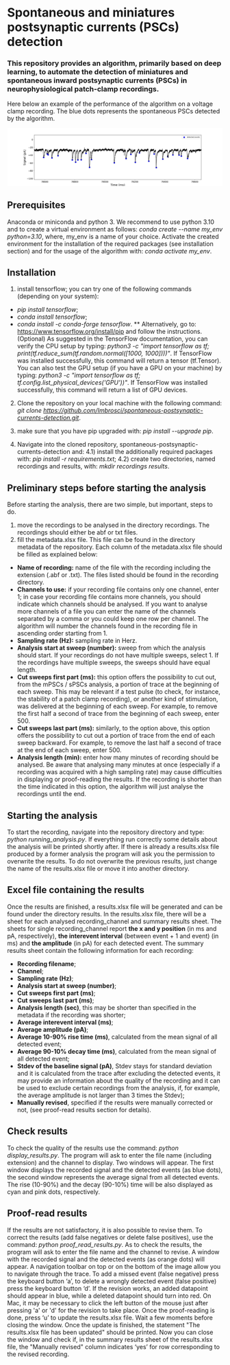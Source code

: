 # Spontaneous and miniatures postsynaptic currents (PSCs) detection

### This repository provides an algorithm, primarily based on deep learning, to automate the detection of miniatures and spontaneous inward postsynaptic currents (PSCs) in neurophysiological patch-clamp recordings.

Here below an example of the performance of the algorithm on a voltage clamp recording. The blue dots represents the spontaneous PSCs detected by the algorithm. 

![Alt text](/example.jpg?raw=true)

## Prerequisites
Anaconda or miniconda and python 3. We recommend to use python 3.10 and to create a virtual environment as follows: *conda create --name my_env python=3.10*, where, my_env is a name of your choice. Activate the created environment for the installation of the required packages (see installation section) and for the usage of the algorithm with: *conda activate my_env*.

## Installation
1) install tensorflow; you can try one of the following commands (depending on your system): 
  * *pip install tensorflow*;
  * *conda install tensorflow*;
  * *conda install -c conda-forge tensorflow*. 
  ** Alternatively, go to: https://www.tensorflow.org/install/pip and follow the instructions.
 (Optional) As suggested in the TensorFlow documentation, you can verify the CPU setup by typing: *python3 -c "import tensorflow as tf; print(tf.reduce_sum(tf.random.normal([1000, 1000])))"*. If TensorFlow was installed successfully, this command will return a tensor (tf.Tensor). You can also test the GPU setup (if you have a GPU on your machine) by typing: *python3 -c "import tensorflow as tf; tf.config.list_physical_devices('GPU'))"*. If TensorFlow was installed successfully, this command will return a list of GPU devices.

2) Clone the repository on your local machine with the following command: *git clone https://github.com/Imbrosci/spontaneous-postsynaptic-currents-detection.git*. 

3) make sure that you have pip upgraded with: *pip install --upgrade pip*.

4) Navigate into the cloned repository, spontaneous-postsynaptic-currents-detection and:
 4.1) install the additionally required packages with: *pip install -r requirements.txt*;
 4.2) create two directories, named recordings and results, with: *mkdir recordings results*.

## Preliminary steps before starting the analysis 
Before starting the analysis, there are two simple, but important, steps to do.
1) move the recordings to be analysed in the directory recordings. The recordings should either be abf or txt files.
2) fill the metadata.xlsx file. This file can be found in the directory metadata of the repository.
  Each column of the metadata.xlsx file should be filled as explained below:
  * **Name of recording:** name of the file with the recording including the extension (.abf or .txt). The files listed should be found in the recording directory. 
  * **Channels to use:** if your recording file contains only one channel, enter 1; in case your recording file contains more channels, you should indicate which channels should be analysed. If you want to analyse more channels of a file you can enter the name of the channels separated by a comma or you could keep one row per channel. The algorithm will number the channels found in the recording file in ascending order starting from 1.
  * **Sampling rate (Hz):** sampling rate in Herz.
* **Analysis start at sweep (number):** sweep from which the analysis should start. If your recordings do not have multiple sweeps, select 1. If the recordings have multiple sweeps, the sweeps should have equal length.
* **Cut sweeps first part (ms):** this option offers the possibility to cut out, from the mPSCs / sPSCs analysis, a portion of trace at the beginning of each sweep. This may be relevant if a test pulse (to check, for instance, the stability of a patch clamp recording), or another kind of stimulation, was delivered at the beginning of each sweep. For example, to remove the first half a second of trace from the beginning of each sweep, enter 500.
* **Cut sweeps last part (ms):** similarly, to the option above, this option offers the possibility to cut out a portion of trace from the end of each sweep backward. For example, to remove the last half a second of trace at the end of each sweep, enter 500.
* **Analysis length (min):** enter how many minutes of recording should be analysed. Be aware that analysing many minutes at once (especially if a recording was acquired with a high sampling rate) may cause difficulties in displaying or proof-reading the results. If the recording is shorter than the time indicated in this option, the algorithm will just analyse the recordings until the end. 

## Starting the analysis
To start the recording, navigate into the repository directory and type: *python running_analysis.py*. If everything run correctly some details about the analysis will be printed shortly after.
If there is already a results.xlsx file produced by a former analysis the program will ask you the permission to overwrite the results. To do not overwrite the previous results, just change the name of the results.xlsx file or move it into another directory. 

## Excel file containing the results
Once the results are finished, a results.xlsx file will be generated and can be found under the directory results. 
In the results.xlsx file, there will be a sheet for each analysed recording_channel and summary results sheet.
The sheets for single recording_channel report **the x and y position** (in ms and pA, respectively), **the interevent interval** (between event + 1 and event) (in ms) and **the amplitude** (in pA) for each detected event.
The summary results sheet contain the following information for each recording:
* **Recording filename**;
* **Channel**;
* **Sampling rate (Hz)**;
* **Analysis start at sweep (number)**;
* **Cut sweeps first part (ms)**;
* **Cut sweeps last part (ms)**;
* **Analysis length (sec)**, this may be shorter than specified in the metadata if the recording was shorter;
* **Average interevent interval (ms)**;
* **Average amplitude (pA)**;
* **Average 10-90% rise time (ms)**, calculated from the mean signal of all detected event;
* **Average 90-10% decay time (ms)**, calculated from the mean signal of all detected event;
* **Stdev of the baseline signal (pA)**, Stdev stays for standard deviation and it is calculated from the trace after excluding the detected events, it may provide an information about the quality of the recording and it can be used to exclude certain recordings from the analysis, if, for example, the average amplitude is not larger than 3 times the Stdev);
* **Manually revised**, specified if the results were manually corrected or not, (see proof-read results section for details).

## Check results
To check the quality of the results use the command: *python display_results.py*. The program will ask to enter the file name (including extension) and the channel to display.
Two windows will appear. The first window displays the recorded signal and the detected events (as blue dots), the second window represents the average signal from all detected events. The rise (10-90%) and the decay (90-10%) time will be also displayed as cyan and pink dots, respectively. 

## Proof-read results
If the results are not satisfactory, it is also possible to revise them. 
To correct the results (add false negatives or delete false positives), use the command: *python proof_read_results.py*. As to check the results, the program will ask to enter the file name and the channel to revise. 
A window with the recorded signal and the detected events (as orange dots) will appear. A navigation toolbar on top or on the bottom of the image allow you to navigate through the trace. To add a missed event (false negative) press the keyboard button ‘a’, to delete a wrongly detected event (false positive) press the keyboard button ‘d’. If the revision works, an added datapoint should appear in blue, while a deleted datapoint should turn into red. On Mac, it may be necessary to click the left button of the mouse just after pressing 'a' or 'd' for the revision to take place. Once the proof-reading is done, press ‘u’ to update the results.xlsx file. Wait a few moments before closing the window. Once the update is finished, the statement "The results.xlsx file has been updated" should be printed. Now you can close the window and check if, in the summary results sheet of the results.xlsx file, the "Manually revised" column indicates ‘yes’ for row corresponding to the revised recording.

